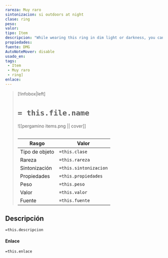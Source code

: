```yaml
---
rareza: Muy raro
sintonizacion: si outdoors at night
clase: ring
peso: 
valor: 
tipo: Item
descripcion: "While wearing this ring in dim light or darkness, you can cast dancing lights and light from the ring at will. Casting either spell from the ring requires an action.The ring has 6 charges for the following other properties. The ring regains 1d6 expended charges daily at dawn. Faerie Fire. You can expend 1 charge as an action to cast faerie fire from the ring. Ball Lightning. You can expend 2 charges as an action to create one to four 3-foot-diameter spheres of lightning. The more spheres you create, the less powerful each sphere is individually.Each sphere appears in an unoccupied space you can see within 120 feet of you. The spheres last as long as you concentrate (as if concentrating on a spell), up to 1 minute. Each sphere sheds dim light in a 30-foot radius.As a bonus action, you can move each sphere up to 30 feet, but no farther than 120 feet away from you. When a creature other than you comes within 5 feet of a sphere, the sphere discharges lightning at that creature and disappears. That creature must make a DC 15 Dexterity saving throw. On a failed save, the creature takes lightning damage based on the number of spheres you created. (4 spheres &#x3D; 2d4, 3 spheres &#x3D; 2d6, 2 spheres &#x3D; 5d4, 1 sphere &#x3D; 4d12) Shooting Stars. You can expend 1 to 3 charges as an action. For every charge you expend, you launch a glowing mote of light from the ring at a point you can see within 60 feet of you. Each creature within a 15-foot cube originating from that point is showered in sparks and must make a DC 15 Dexterity saving throw, taking 5d4 fire damage on a failed save, or half as much damage on a successful one."
propiedades: 
fuente: DMG
AutoNoteMover: disable
usado_en:  
tags: 
 - Item
 - Muy raro
 - ring]
enlace: 
---
```


> [!infobox|left]
>  # `= this.file.name`
> ![[pergamino items.png || cover]]
> ######   
> |Rasgo | Valor |
> | --- | --- |
> | Tipo de objeto| `=this.clase`|
>  | Rareza| `=this.rareza`|
> | Sintonización | `=this.sintonizacion` |
> | Propiedades | `=this.propiedades` |
>  | Peso | `=this.peso` |
> | Valor | `=this.valor` |
> | Fuente | `=this.fuente` |


## Descripción
`=this.descripcion`

#### Enlace
`=this.enlace`